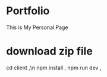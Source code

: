 # Portfolio
This is My Personal Page 

# download zip file
   cd client ,\n
   npm install ,
   npm run dev ,
